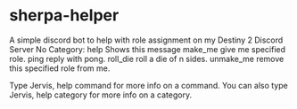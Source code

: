 # sherpa-helper
A simple discord bot to help with role assignment on my Destiny 2 Discord Server
No Category:
  help      Shows this message
  make_me   give me specified role.
  ping      reply with pong.
  roll_die  roll a die of n sides.
  unmake_me remove this specified role from me.

Type Jervis, help command for more info on a command.
You can also type Jervis, help category for more info on a category.
